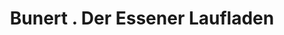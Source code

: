 ---
title: "Bunert . Der Essener Laufladen"
url: /essen/bunert-der-essener-laufladen/
shop: Sport
---